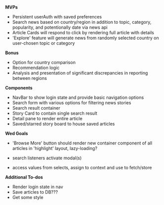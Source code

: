 **MVPs**

* Persistent userAuth with saved preferences
* Search news based on country/region in addition to topic, category, popularity, and potentionally date via news api
* Article Cards will respond to click by rendering full article with details
* 'Explore' feature will generate news from randomly selected country on user-chosen topic or category

**Bonus**

* Option for country comparison
* Recommendation logic
* Analysis and presentation of significant discrepancies in reporting between regions

**Components**

* NavBar to show login state and provide basic navigation options
* Search form with various options for filtering news stories
* Search result container
* Story Card to contain single search result
* Detail pane to render entire article
* Saved/starred story board to house saved articles

**Wed Goals**

* 'Browse More' button should render new container component of all articles in 'highlight' layout, lazy-loading?

* search listeners activate modal(s)
* access values from selects, assign to context and use to fetch/store

**Additional To-dos**

* Render login state in nav
* Save articles to DB???
* Get some style

